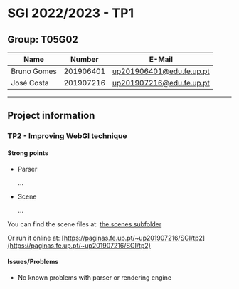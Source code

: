 # SGI 2022/2023 - TP1

## Group: T05G02

| Name             | Number    | E-Mail                   |
| ---------------- | --------- | ------------------------ |
| Bruno Gomes      | 201906401 | up201906401@edu.fe.up.pt |
| José Costa       | 201907216 | up201907216@edu.fe.up.pt |

----
## Project information
### TP2 - Improving WebGl technique
#### Strong points
  - Parser
    
    ...

  - Scene
    
    ...

You can find the scene files at: [the scenes subfolder](./scenes/)

Or run it online at: [https://paginas.fe.up.pt/~up201907216/SGI/tp2](https://paginas.fe.up.pt/~up201907216/SGI/tp2)


#### Issues/Problems

- No known problems with parser or rendering engine